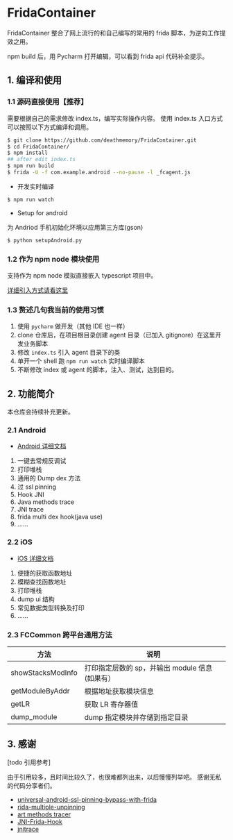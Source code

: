 # FridaContainer

FridaContainer 整合了网上流行的和自己编写的常用的 frida 脚本，为逆向工作提效之用。

npm build 后，用 Pycharm 打开编辑，可以看到 frida api 代码补全提示。


## 1. 编译和使用

### 1.1 源码直接使用【推荐】

需要根据自己的需求修改 index.ts，编写实际操作内容。
使用 index.ts 入口方式可以按照以下方式编译和调用。

```sh
$ git clone https://github.com/deathmemory/FridaContainer.git
$ cd FridaContainer/
$ npm install
## after edit index.ts
$ npm run build
$ frida -U -f com.example.android --no-pause -l _fcagent.js
```

- 开发实时编译

```sh
$ npm run watch
```

- Setup for android

为 Andriod 手机初始化环境以应用第三方库(gson)

```shell script
$ python setupAndroid.py
```

### 1.2 作为 npm node 模块使用

支持作为 npm node 模拟直接嵌入 typescript 项目中。

[详细引入方式请看这里](docs/use_as_npm_node.md)

### 1.3 赘述几句我当前的使用习惯

1. 使用 `pycharm` 做开发（其他 IDE 也一样）
2. clone 仓库后，在项目根目录创建 agent 目录（已加入 gitignore）在这里开发业务脚本
3. 修改 `index.ts` 引入 agent 目录下的类
4. 单开一个 shell 跑 `npm run watch` 实时编译脚本
5. 不断修改 index 或 agent 的脚本，注入、测试，达到目的。

## 2. 功能简介

本仓库会持续补充更新。

### 2.1 Android 

- [Android 详细文档](docs/android.md)

1. 一键去常规反调试
2. 打印堆栈
3. 通用的 Dump dex 方法
4. 过 ssl pinning
5. Hook JNI
6. Java methods trace
7. JNI trace
8. frida multi dex hook(java use)
9. ......

### 2.2 iOS

- [iOS 详细文档](docs/ios.md)

1. 便捷的获取函数地址
2. 模糊查找函数地址
3. 打印堆栈
4. dump ui 结构
5. 常见数据类型转换及打印
6. ......

### 2.3 FCCommon 跨平台通用方法

| 方法 | 说明 |
| ----- | ---------------------------- |
| showStacksModInfo| 打印指定层数的 sp，并输出 module 信息 (如果有）|
| getModuleByAddr | 根据地址获取模块信息 |
| getLR | 获取 LR 寄存器值 |
| dump_module | dump 指定模块并存储到指定目录 |

## 3. 感谢
[todo 引用参考]

由于引用较多，且时间比较久了，也很难都列出来，以后慢慢列举吧。
感谢无私的代码分享者们。

- [universal-android-ssl-pinning-bypass-with-frida](https://codeshare.frida.re/@pcipolloni/universal-android-ssl-pinning-bypass-with-frida/)
- [rida-multiple-unpinning](https://codeshare.frida.re/@akabe1/frida-multiple-unpinning/)
- [art methods tracer](https://github.com/hluwa/ZenTracer)
- [JNI-Frida-Hook](https://github.com/Areizen/JNI-Frida-Hook)
- [jnitrace](https://github.com/chame1eon/jnitrace)

